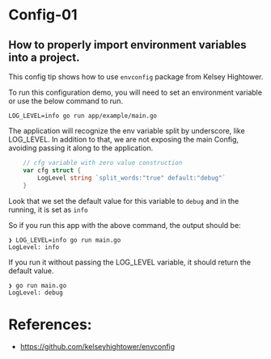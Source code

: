 # Config-01
## How to properly import environment variables into a project.
This config tip shows how to use `envconfig` package from Kelsey Hightower.

To run this configuration demo, you will need to set an environment variable or use the below command to run.

`LOG_LEVEL=info go run app/example/main.go`

The application will recognize the env variable split by underscore, like LOG_LEVEL.
In addition to that, we are not exposing the main Config, avoiding passing it along to the application.

```go
	// cfg variable with zero value construction
	var cfg struct {
		LogLevel string `split_words:"true" default:"debug"`
	}
```

Look that we set the default value for this variable to `debug` and in the running, it is set as `info`

So if you run this app with the above command, the output should be: 

```
❯ LOG_LEVEL=info go run main.go
LogLevel: info
```

If you run it without passing the LOG_LEVEL variable, it should return the default value.

```
❯ go run main.go
LogLevel: debug
```


# References:

- https://github.com/kelseyhightower/envconfig
